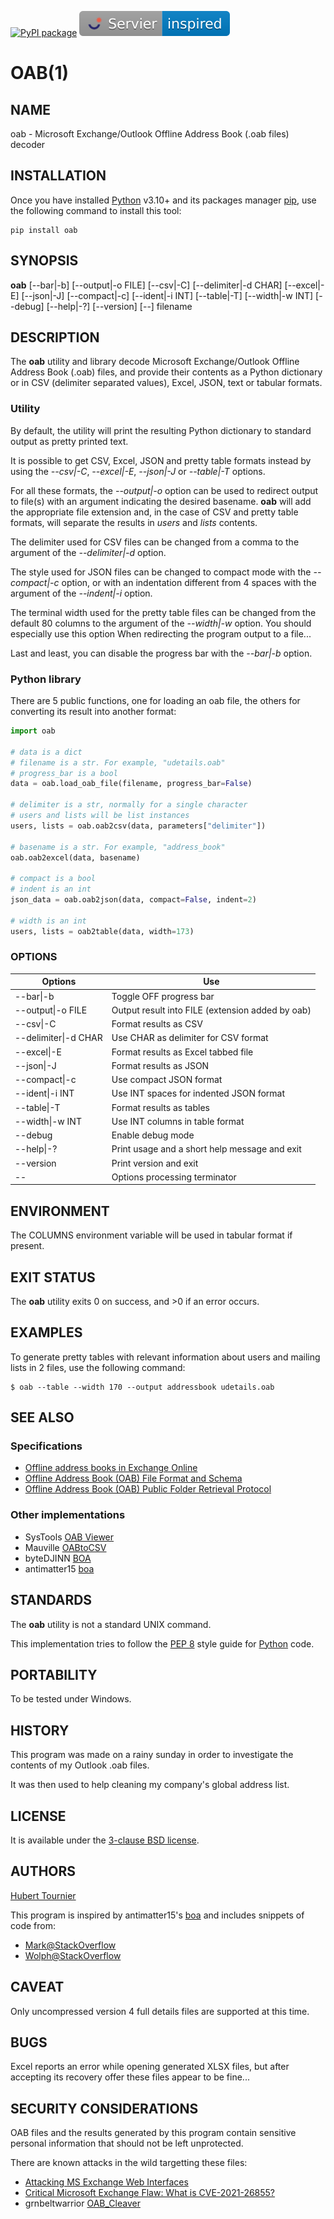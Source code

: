 [![PyPI package](https://repology.org/badge/version-for-repo/pypi/python:oab.svg)](https://repology.org/project/python:oab/versions)
[![Servier Inspired](https://raw.githubusercontent.com/servierhub/.github/main/badges/inspired.svg)](https://github.com/ServierHub/)

# OAB(1)

## NAME
oab - Microsoft Exchange/Outlook Offline Address Book (.oab files) decoder

## INSTALLATION
Once you have installed [Python](https://www.python.org/downloads/) v3.10+ and its packages manager [pip](https://pip.pypa.io/en/stable/installation/),
use the following command to install this tool:

```
pip install oab
```

## SYNOPSIS
**oab**
\[--bar|-b\]
\[--output|-o FILE\]
\[--csv|-C\]
\[--delimiter|-d CHAR\]
\[--excel|-E\]
\[--json|-J\]
\[--compact|-c\]
\[--ident|-i INT\]
\[--table|-T\]
\[--width|-w INT\]
\[--debug\]
\[--help|-?\]
\[--version\]
\[--\]
filename

## DESCRIPTION
The **oab** utility and library decode Microsoft Exchange/Outlook Offline Address Book (.oab) files,
and provide their contents as a Python dictionary or in CSV (delimiter separated values), Excel, JSON, text or tabular formats.

### Utility
By default, the utility will print the resulting Python dictionary to standard output as pretty printed text.

It is possible to get CSV, Excel, JSON and pretty table formats instead by using the *--csv|-C*, *--excel|-E*, *--json|-J* or *--table|-T* options.

For all these formats, the *--output|-o* option can be used to redirect output to file(s) with an argument indicating the desired basename.
**oab** will add the appropriate file extension and, in the case of CSV and pretty table formats, will separate the results in *users* and *lists* contents.

The delimiter used for CSV files can be changed from a comma to the argument of the *--delimiter|-d* option.

The style used for JSON files can be changed to compact mode with the *--compact|-c* option,
or with an indentation different from 4 spaces with the argument of the *--indent|-i* option.

The terminal width used for the pretty table files can be changed from the default 80 columns to the argument of the *--width|-w* option.
You should especially use this option When redirecting the program output to a file...

Last and least, you can disable the progress bar with the *--bar|-b* option.

### Python library
There are 5 public functions, one for loading an oab file,
the others for converting its result into another format:

```Python
import oab

# data is a dict
# filename is a str. For example, "udetails.oab"
# progress_bar is a bool
data = oab.load_oab_file(filename, progress_bar=False)

# delimiter is a str, normally for a single character
# users and lists will be list instances
users, lists = oab.oab2csv(data, parameters["delimiter"])

# basename is a str. For example, "address_book"
oab.oab2excel(data, basename)

# compact is a bool
# indent is an int
json_data = oab.oab2json(data, compact=False, indent=2)

# width is an int
users, lists = oab2table(data, width=173)
```

### OPTIONS
Options | Use
------- | ---
--bar\|-b|Toggle OFF progress bar
--output\|-o FILE|Output result into FILE (extension added by oab)
--csv\|-C|Format results as CSV
--delimiter\|-d CHAR|Use CHAR as delimiter for CSV format
--excel\|-E|Format results as Excel tabbed file
--json\|-J|Format results as JSON
--compact\|-c|Use compact JSON format
--ident\|-i INT|Use INT spaces for indented JSON format
--table\|-T|Format results as tables
--width\|-w INT|Use INT columns in table format
--debug|Enable debug mode
--help\|-?|Print usage and a short help message and exit
--version|Print version and exit
--|Options processing terminator

## ENVIRONMENT
The COLUMNS environment variable will be used in tabular format if present.

## EXIT STATUS
The **oab** utility exits 0 on success, and >0 if an error occurs.

## EXAMPLES
To generate pretty tables with relevant information about users and mailing lists in 2 files, use the following command:
```Shell
$ oab --table --width 170 --output addressbook udetails.oab
```

## SEE ALSO
### Specifications
* [Offline address books in Exchange Online](https://learn.microsoft.com/en-us/exchange/address-books/offline-address-books/offline-address-books)
* [Offline Address Book (OAB) File Format and Schema](https://learn.microsoft.com/en-us/openspecs/exchange_server_protocols/ms-oxoab/b4750386-66ec-4e69-abb6-208dd131c7de)
* [Offline Address Book (OAB) Public Folder Retrieval Protocol](https://learn.microsoft.com/en-us/openspecs/exchange_server_protocols/ms-oxpfoab/258a07a7-34a7-4373-87c1-cddf51447d00)

### Other implementations
* SysTools [OAB Viewer](https://www.systoolsgroup.com/oab/viewer/)
* Mauville [OABtoCSV](https://github.com/Mauville/OABtoCSV)
* byteDJINN [BOA](https://github.com/byteDJINN/BOA)
* antimatter15 [boa](https://github.com/antimatter15/boa)

## STANDARDS
The **oab** utility is not a standard UNIX command.

This implementation tries to follow the [PEP 8](https://www.python.org/dev/peps/pep-0008/) style guide for [Python](https://www.python.org/) code.

## PORTABILITY
To be tested under Windows.

## HISTORY
This program was made on a rainy sunday in order to investigate the contents of my Outlook .oab files.

It was then used to help cleaning my company's global address list.

## LICENSE
It is available under the [3-clause BSD license](https://opensource.org/licenses/BSD-3-Clause).

## AUTHORS
[Hubert Tournier](https://github.com/HubTou)

This program is inspired by antimatter15's [boa](https://github.com/antimatter15/boa) and includes snippets of code from:
* [Mark@StackOverflow](https://stackoverflow.com/users/2606953/mark)
* [Wolph@StackOverflow](https://stackoverflow.com/users/54017/wolph)

## CAVEAT
Only uncompressed version 4 full details files are supported at this time.

## BUGS
Excel reports an error while opening generated XLSX files,
but after accepting its recovery offer these files appear to be fine...

## SECURITY CONSIDERATIONS
OAB files and the results generated by this program contain sensitive personal information
that should not be left unprotected.

There are known attacks in the wild targetting these files:
* [Attacking MS Exchange Web Interfaces](https://swarm.ptsecurity.com/attacking-ms-exchange-web-interfaces/)
* [Critical Microsoft Exchange Flaw: What is CVE-2021-26855?](https://www.upguard.com/blog/cve-2021-26855)
* grnbeltwarrior [OAB_Cleaver](https://github.com/grnbeltwarrior/OAB_Cleaver)

